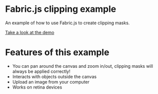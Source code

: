 # Fabric.js clipping example

An example of how to use Fabric.js to create clipping masks. 

[Take a look at the demo](https://sabatinomasala.github.io/fabric-clipping-demo/)

# Features of this example
- You can pan around the canvas and zoom in/out, clipping masks will always be applied correctly!
- Interacts with objects outside the canvas
- Upload an image from your computer
- Works on retina devices